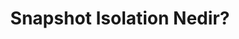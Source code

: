 ---
layout: post
title: Snapshot Isolation Nedir?
ext-url: https://medium.com/@gokhansengun/snapshot-isolation-nedir-60e9bb68a1a8
lang: tr
medium: yes
---